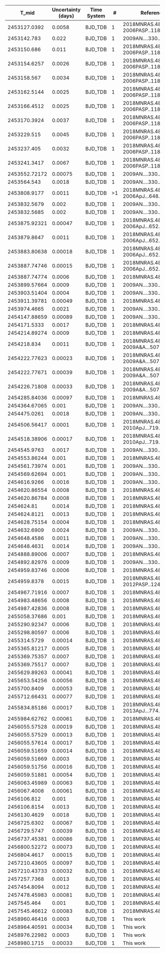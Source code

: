 |T_mid|Uncertainty (days)           |Time System|#                                            |Reference                           |
|-----|-----------------------------|-----------|---------------------------------------------|------------------------------------|
|2453127.0392|0.0058                       |BJD_TDB    |1                                            |2018MNRAS.481.4261S; 2006PASP..118.1245W|
|2453142.783|0.022                        |BJD_TDB    |1                                            |2009AN....330..475R                 |
|2453150.686|0.011                        |BJD_TDB    |1                                            |2018MNRAS.481.4261S; 2006PASP..118.1245W|
|2453154.6257|0.0026                       |BJD_TDB    |1                                            |2018MNRAS.481.4261S; 2006PASP..118.1245W|
|2453158.567|0.0034                       |BJD_TDB    |1                                            |2018MNRAS.481.4261S; 2006PASP..118.1245W|
|2453162.5144|0.0025                       |BJD_TDB    |1                                            |2018MNRAS.481.4261S; 2006PASP..118.1245W|
|2453166.4512|0.0025                       |BJD_TDB    |1                                            |2018MNRAS.481.4261S; 2006PASP..118.1245W|
|2453170.3924|0.0037                       |BJD_TDB    |1                                            |2018MNRAS.481.4261S; 2006PASP..118.1245W|
|2453229.515|0.0045                       |BJD_TDB    |1                                            |2018MNRAS.481.4261S; 2006PASP..118.1245W|
|2453237.405|0.0032                       |BJD_TDB    |1                                            |2018MNRAS.481.4261S; 2006PASP..118.1245W|
|2453241.3417|0.0067                       |BJD_TDB    |1                                            |2018MNRAS.481.4261S; 2006PASP..118.1245W|
|2453552.72172|0.00075                      |BJD_TDB    |1                                            |2009AN....330..475R                 |
|2453564.543|0.0018                       |BJD_TDB    |1                                            |2009AN....330..475R                 |
|2453808.9177|0.0011                       |BJD_TDB    |>1                                           |2018MNRAS.481.4261S; 2006ApJ…648.1228M|
|2453832.5679|0.002                        |BJD_TDB    |1                                            |2009AN....330..475R                 |
|2453832.5685|0.002                        |BJD_TDB    |1                                            |2009AN....330..475R                 |
|2453875.92321|0.00047                      |BJD_TDB    |1                                            |2018MNRAS.481.4261S; 2006ApJ…652.1715H|
|2453879.8647|0.0011                       |BJD_TDB    |1                                            |2018MNRAS.481.4261S; 2006ApJ…652.1715H|
|2453883.80638|0.00018                      |BJD_TDB    |1                                            |2018MNRAS.481.4261S; 2006ApJ…652.1715H|
|2453887.74746|0.00015                      |BJD_TDB    |1                                            |2018MNRAS.481.4261S; 2006ApJ…652.1715H|
|2453887.74774|0.0006                       |BJD_TDB    |1                                            |2018MNRAS.481.4261S                 |
|2453899.57664|0.0009                       |BJD_TDB    |1                                            |2009AN....330..475R                 |
|2453903.51404|0.0004                       |BJD_TDB    |1                                            |2009AN....330..475R                 |
|2453911.39781|0.00049                      |BJD_TDB    |1                                            |2018MNRAS.481.4261S                 |
|2453974.4665|0.0021                       |BJD_TDB    |1                                            |2009AN....330..475R                 |
|2454147.88659|0.00089                      |BJD_TDB    |1                                            |2009AN....330..475R                 |
|2454171.5333|0.0017                       |BJD_TDB    |1                                            |2018MNRAS.481.4261S                 |
|2454214.89274|0.0009                       |BJD_TDB    |1                                            |2018MNRAS.481.4261S                 |
|2454218.834|0.0011                       |BJD_TDB    |1                                            |2018MNRAS.481.4261S; 2009A&A…507..481C|
|2454222.77623|0.00023                      |BJD_TDB    |1                                            |2018MNRAS.481.4261S; 2009A&A…507..481C|
|2454222.77671|0.00039                      |BJD_TDB    |1                                            |2018MNRAS.481.4261S; 2009A&A…507..481C|
|2454226.71808|0.00033                      |BJD_TDB    |1                                            |2018MNRAS.481.4261S; 2009A&A…507..481C|
|2454285.84036|0.00097                      |BJD_TDB    |1                                            |2018MNRAS.481.4261S                 |
|2454364.67065|0.001                        |BJD_TDB    |1                                            |2009AN....330..475R                 |
|2454475.0261|0.0018                       |BJD_TDB    |1                                            |2009AN....330..475R                 |
|2454506.56417|0.0001                       |BJD_TDB    |1                                            |2018MNRAS.481.4261S; 2010ApJ…719.1796B|
|2454518.38906|0.00017                      |BJD_TDB    |1                                            |2018MNRAS.481.4261S; 2010ApJ…719.1796B|
|2454545.9763|0.0017                       |BJD_TDB    |1                                            |2009AN....330..475R                 |
|2454553.86244|0.001                        |BJD_TDB    |1                                            |2018MNRAS.481.4261S                 |
|2454561.73974|0.001                        |BJD_TDB    |1                                            |2009AN....330..475R                 |
|2454569.62694|0.001                        |BJD_TDB    |1                                            |2009AN....330..475R                 |
|2454616.9266|0.0016                       |BJD_TDB    |1                                            |2009AN....330..475R                 |
|2454620.86554|0.0008                       |BJD_TDB    |1                                            |2018MNRAS.481.4261S                 |
|2454620.86784|0.0008                       |BJD_TDB    |1                                            |2018MNRAS.481.4261S                 |
|2454624.81|0.0014                       |BJD_TDB    |1                                            |2018MNRAS.481.4261S                 |
|2454624.8121|0.0013                       |BJD_TDB    |1                                            |2018MNRAS.481.4261S                 |
|2454628.75154|0.0004                       |BJD_TDB    |1                                            |2018MNRAS.481.4261S                 |
|2454632.6909|0.0024                       |BJD_TDB    |1                                            |2009AN....330..475R                 |
|2454648.4586|0.0011                       |BJD_TDB    |1                                            |2009AN....330..475R                 |
|2454648.4631|0.0014                       |BJD_TDB    |1                                            |2009AN....330..475R                 |
|2454888.89006|0.0007                       |BJD_TDB    |1                                            |2018MNRAS.481.4261S                 |
|2454892.82976|0.0009                       |BJD_TDB    |1                                            |2009AN....330..475R                 |
|2454959.83746|0.0006                       |BJD_TDB    |1                                            |2018MNRAS.481.4261S                 |
|2454959.8378|0.0015                       |BJD_TDB    |1                                            |2018MNRAS.481.4261S; 2012PASP..124..212S|
|2454967.71916|0.0007                       |BJD_TDB    |1                                            |2018MNRAS.481.4261S                 |
|2454983.48656|0.0008                       |BJD_TDB    |1                                            |2018MNRAS.481.4261S                 |
|2454987.42836|0.0008                       |BJD_TDB    |1                                            |2018MNRAS.481.4261S                 |
|2455058.37686|0.001                        |BJD_TDB    |1                                            |2018MNRAS.481.4261S                 |
|2455290.92347|0.0006                       |BJD_TDB    |1                                            |2018MNRAS.481.4261S                 |
|2455298.80597|0.0006                       |BJD_TDB    |1                                            |2018MNRAS.481.4261S                 |
|2455314.5729|0.00014                      |BJD_TDB    |1                                            |2018MNRAS.481.4261S                 |
|2455365.81217|0.0005                       |BJD_TDB    |1                                            |2018MNRAS.481.4261S                 |
|2455369.75357|0.0007                       |BJD_TDB    |1                                            |2018MNRAS.481.4261S                 |
|2455369.75517|0.0007                       |BJD_TDB    |1                                            |2018MNRAS.481.4261S                 |
|2455629.89263|0.00041                      |BJD_TDB    |1                                            |2018MNRAS.481.4261S                 |
|2455653.54256|0.00056                      |BJD_TDB    |1                                            |2018MNRAS.481.4261S                 |
|2455700.8409|0.00053                      |BJD_TDB    |1                                            |2018MNRAS.481.4261S                 |
|2455712.66431|0.00077                      |BJD_TDB    |1                                            |2018MNRAS.481.4261S                 |
|2455834.85186|0.00017                      |BJD_TDB    |1                                            |2018MNRAS.481.4261S; 2013ApJ…774...95D|
|2455984.62762|0.00061                      |BJD_TDB    |1                                            |2018MNRAS.481.4261S                 |
|2456055.57528|0.00019                      |BJD_TDB    |1                                            |2018MNRAS.481.4261S                 |
|2456055.57529|0.00013                      |BJD_TDB    |1                                            |2018MNRAS.481.4261S                 |
|2456055.57614|0.00017                      |BJD_TDB    |1                                            |2018MNRAS.481.4261S                 |
|2456059.51659|0.00014                      |BJD_TDB    |1                                            |2018MNRAS.481.4261S                 |
|2456059.51669|0.0003                       |BJD_TDB    |1                                            |2018MNRAS.481.4261S                 |
|2456059.51756|0.00016                      |BJD_TDB    |1                                            |2018MNRAS.481.4261S                 |
|2456059.51881|0.00054                      |BJD_TDB    |1                                            |2018MNRAS.481.4261S                 |
|2456063.45989|0.00063                      |BJD_TDB    |1                                            |2018MNRAS.481.4261S                 |
|2456067.4008|0.00061                      |BJD_TDB    |1                                            |2018MNRAS.481.4261S                 |
|2456106.812|0.001                        |BJD_TDB    |1                                            |2018MNRAS.481.4261S                 |
|2456106.8154|0.0013                       |BJD_TDB    |1                                            |2018MNRAS.481.4261S                 |
|2456130.4629|0.0018                       |BJD_TDB    |1                                            |2018MNRAS.481.4261S                 |
|2456725.6302|0.00067                      |BJD_TDB    |1                                            |2018MNRAS.481.4261S                 |
|2456729.5747|0.00039                      |BJD_TDB    |1                                            |2018MNRAS.481.4261S                 |
|2456737.45381|0.00086                      |BJD_TDB    |1                                            |2018MNRAS.481.4261S                 |
|2456800.52272|0.00073                      |BJD_TDB    |1                                            |2018MNRAS.481.4261S                 |
|2456804.4617|0.00015                      |BJD_TDB    |1                                            |2018MNRAS.481.4261S                 |
|2457210.43605|0.00097                      |BJD_TDB    |1                                            |2018MNRAS.481.4261S                 |
|2457210.43733|0.00032                      |BJD_TDB    |1                                            |2018MNRAS.481.4261S                 |
|2457257.7368|0.0013                       |BJD_TDB    |1                                            |2018MNRAS.481.4261S                 |
|2457454.8094|0.0012                       |BJD_TDB    |1                                            |2018MNRAS.481.4261S                 |
|2457478.45983|0.00081                      |BJD_TDB    |1                                            |2018MNRAS.481.4261S                 |
|2457545.464|0.001                        |BJD_TDB    |1                                            |2018MNRAS.481.4261S                 |
|2457545.46612|0.00083                      |BJD_TDB    |1                                            |2018MNRAS.481.4261S                 |
|2458960.46416|0.0003                       |BJD_TDB    |1                                            |This work                           |
|2458964.40591|0.00034                      |BJD_TDB    |1                                            |This work                           |
|2458976.22982|0.0003                       |BJD_TDB    |1                                            |This work                           |
|2458980.1715|0.00033                      |BJD_TDB    |1                                            |This work                           |
